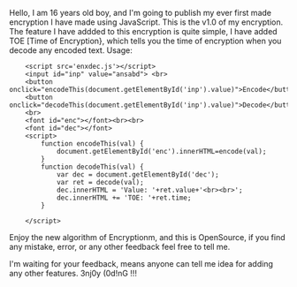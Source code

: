 Hello, I am 16 years old boy, and I'm going to publish my ever first made
encryption I have made using JavaScript. This is the v1.0 of my encryption.
The feature I have addded to this encryption is quite simple, I have added
TOE [Time of Encryption}, which tells you the time of encryption when you decode any 
encoded text.
Usage: 
```
	<script src='enxdec.js'></script>
	<input id="inp" value="ansabd"> <br>
	<button onclick="encodeThis(document.getElementById('inp').value)">Encode</button>
	<button onclick="decodeThis(document.getElementById('inp').value)">Decode</button>
	<br>
	<font id="enc"></font><br><br>
	<font id="dec"></font>
	<script>
		function encodeThis(val) {
			document.getElementById('enc').innerHTML=encode(val);
		}
		function decodeThis(val) {
			var dec = document.getElementById('dec');
			var ret = decode(val);
			dec.innerHTML = 'Value: '+ret.value+'<br><br>';
			dec.innerHTML += 'TOE: '+ret.time;
		}

	</script>
```
Enjoy the new algorithm of Encryptionm, and this is OpenSource,
if you find any mistake, error, or any other feedback feel free to tell me.

I'm waiting for your feedback, means anyone can tell me idea for adding any other features.
3nj0y (0d!nG !!!
